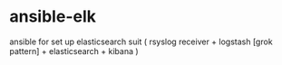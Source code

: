 # ansible-elk
ansible for set up elasticsearch suit ( rsyslog receiver + logstash [grok pattern] + elasticsearch + kibana )
